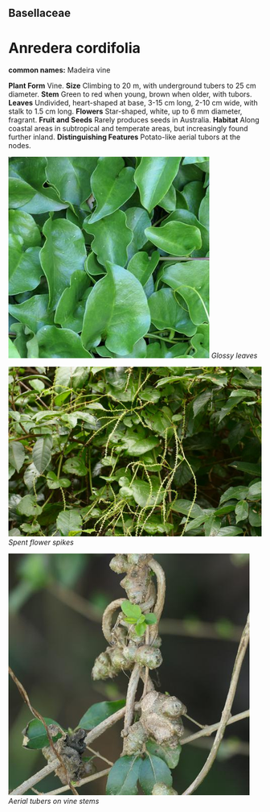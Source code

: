 ## Basellaceae
# Anredera cordifolia
**common names:** Madeira vine

**Plant Form** Vine. **Size** Climbing to 20 m, with underground tubers to 25 cm diameter. **Stem** Green to red when young, brown when older, with tubors. **Leaves** Undivided, heart-shaped at base, 3-15 cm long, 2-10 cm wide, with stalk to 1.5 cm long. **Flowers** Star-shaped, white, up to 6 mm diameter, fragrant. **Fruit and Seeds** Rarely produces seeds in Australia. **Habitat** Along coastal areas in subtropical and temperate areas, but increasingly found further inland. **Distinguishing Features** Potato-like aerial tubors at the nodes.


![Glossy leaves](68845_P1000944.jpg)
   *Glossy leaves* 

![Spent flower spikes](95352_P7130524.jpg)
   *Spent flower spikes* 

![Aerial tubers on vine stems](89780_P1211548.jpg)
   *Aerial tubers on vine stems* 

